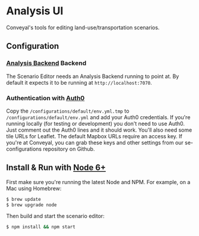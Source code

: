 # Analysis UI

Conveyal's tools for editing land-use/transportation scenarios.

## Configuration

### [Analysis Backend](https://github.com/conveyal/analysis-backend) Backend

The Scenario Editor needs an Analysis Backend running to point at. By default it expects it to be running at `http://localhost:7070`.

### Authentication with [Auth0](https://auth0.com/)

Copy the `/configurations/default/env.yml.tmp` to `/configurations/default/env.yml` and add your Auth0 credentials. If you're running locally (for testing or development) you don't need to use Auth0. Just comment out the Auth0 lines and it should work. You'll also need some tile URLs for Leaflet. The default Mapbox URLs require an access key. If you're at Conveyal, you can grab these keys and other settings from our se-configurations repository on Github.

## Install & Run with [Node 6+](https://nodejs.org/en/download/current/)

First make sure you're running the latest Node and NPM. For example, on a Mac using Homebrew:

```bash
$ brew update
$ brew upgrade node
```

Then build and start the scenario editor:
```bash
$ npm install && npm start
```


